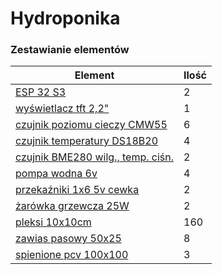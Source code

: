 # Hydroponika

### Zestawianie elementów
| Element | Ilość |
|-|-|
| [ESP 32 S3](https://sklep.msalamon.pl/produkt/plytka-esp32-esp32-s3-devkit-wifi-ble-5-0/?srsltid=AfmBOopVW2lVYn1d48SL01SIoFlZ9UY8YYy-kPAcobjBQ8S2jZrlU6ny) | 2 |
| [wyświetlacz tft 2,2"](https://botland.com.pl/wyswietlacze-i-ekrany/16724-wyswietlacz-graficzny-tft-lcd-22-320x240px-spi-5904422344955.html)| 1 | 
| [czujnik poziomu cieczy CMW55](https://botland.com.pl/czujniki-poziomu-cieczy/3730-czujnik-poziomu-cieczy-cmw55-magnetyczny-5904422373764.html) | 6 |
| [czujnik temperatury DS18B20](https://sklep.msalamon.pl/produkt/czujnik-temperatury-ds18b20/) | 4 |
| [czujnik BME280 wilg., temp. ciśn.](https://botland.com.pl/czujniki-cisnienia/11803-bme280-czujnik-wilgotnosci-temperatury-oraz-cisnienia-110kpa-i2cspi-33v-5904422366179.html) | 2 |
| [pompa wodna 6v](https://botland.com.pl/pompy/14164-pompa-wodna-6v-5904422342401.html) | 4 |
| [przekaźniki 1x6 5v cewka](https://botland.com.pl/przekazniki-przekazniki-arduino/8223-modul-przekaznikow-6-kanalow-z-optoizolacja-styki-10a250vac-cewka-5v-5904422336325.html) | 2 |
| [żarówka grzewcza 25W](https://www.invital.pl/terrario-reptiwarm-ogrzewacz-gniazdkowy-25w) | 2 |  
| [pleksi 10x10cm](https://allegro.pl/oferta/bezbarwna-plyta-plexi-pleksi-cieta-na-wymiar-3mm-15663933713) | 160 |  
| [zawias pasowy 50x25](https://www.castorama.pl/zawias-pasowy-50-x-25-mm-ocynk/5901912814080_CAPL.prd) | 8 |  
| [spienione pcv 100x100](https://allegro.pl/oferta/plyta-ze-spienionego-pcv-100x100-cm-biala-3-mm-spienione-pcv-pwc-pvc-15968227536) | 3 |
